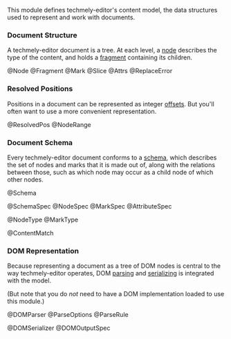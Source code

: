 This module defines techmely-editor's content model, the data structures
used to represent and work with documents.

### Document Structure

A techmely-editor document is a tree. At each level, a [node](#model.Node)
describes the type of the content, and holds a
[fragment](#model.Fragment) containing its children.

@Node
@Fragment
@Mark
@Slice
@Attrs
@ReplaceError

### Resolved Positions

Positions in a document can be represented as integer
[offsets](/docs/guide/#doc.indexing). But you'll often want to use a
more convenient representation.

@ResolvedPos
@NodeRange

### Document Schema

Every techmely-editor document conforms to a
[schema](/docs/guide/#schema), which describes the set of nodes and
marks that it is made out of, along with the relations between those,
such as which node may occur as a child node of which other nodes.

@Schema

@SchemaSpec
@NodeSpec
@MarkSpec
@AttributeSpec

@NodeType
@MarkType

@ContentMatch

### DOM Representation

Because representing a document as a tree of DOM nodes is central to
the way techmely-editor operates, DOM [parsing](#model.DOMParser) and
[serializing](#model.DOMSerializer) is integrated with the model.

(But note that you do _not_ need to have a DOM implementation loaded
to use this module.)

@DOMParser
@ParseOptions
@ParseRule

@DOMSerializer
@DOMOutputSpec